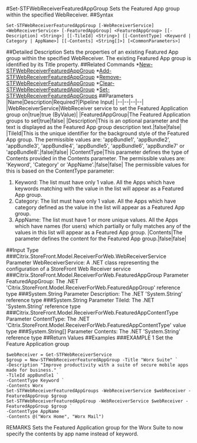 #Set-STFWebReceiverFeaturedAppGroup
Sets the Featured App group within the specified WebReceiver.
##Syntax
```Set-STFWebReceiverFeaturedAppGroup [-WebReceiverService] <WebReceiverService> [-FeaturedAppGroup] <FeaturedAppGroup> [[-Description] <String>] [[-TileId] <String>] [[-ContentType] <Keyword | Category | AppName>] [[-Contents] <String[]>] [<CommonParameters>]
```
##Detailed Description
Sets the properties of an existing Featured App group within the specified WebReceiver.
The existing Featured App group is identified by its Title property.
##Related Commands
*[New-STFWebReceiverFeaturedAppGroup](New-STFWebReceiverFeaturedAppGroup)
*[Add-STFWebReceiverFeaturedAppGroup](Add-STFWebReceiverFeaturedAppGroup)
*[Remove-STFWebReceiverFeaturedAppGroup](Remove-STFWebReceiverFeaturedAppGroup)
*[Clear-STFWebReceiverFeaturedAppGroup](Clear-STFWebReceiverFeaturedAppGroup)
*[Set-STFWebReceiverFeaturedAppGroups](Set-STFWebReceiverFeaturedAppGroups)
##Parameters
|Name|Description|Required?|Pipeline Input||--|--|--|--||WebReceiverService|WebReceiver service to set the Featured Application group on|true|true (ByValue)||FeaturedAppGroup|The Featured Application groups to set|true|false||Description|This is an optional parameter and the text is displayed as the Featured App group description text.|false|false||TileId|This is the unique identifier for the background style of the Featured App group. The permissible values are: 'appBundle1', 'appBundle2', 'appBundle3', 'appBundle4', 'appBundle5', 'appBundle6', 'appBundle7' or 'appBundle8'.|false|false||ContentType|This parameter defines the type of Contents provided in the Contents parameter. The permissible values are: 'Keyword', 'Category' or 'AppName'.|false|false|The permissible values for this is based on the ContentType parameter:
1. Keyword: The list must have only 1 value. All the Apps which have keywords matching with the value in the list will appear as a Featured App group.
2. Category: The list must have only 1 value. All the Apps which have category defined as the value in the list will appear as a Featured App group.
3. AppName: The list must have 1 or more unique values. All the Apps which have names (for users) which partially or fully matches any of the values in this list will appear as a Featured App group.
|Contents|The parameter defines the content for the Featured App group.|false|false|##Input Type
###Citrix.StoreFront.Model.ReceiverForWeb.WebReceiverService
Parameter WebReceiverService: A .NET class representing the configuration of a StoreFront Web Receiver service
###Citrix.StoreFront.Model.ReceiverForWeb.FeaturedAppGroup
Parameter FeaturedAppGroup: The .NET 'Citrix.StoreFront.Model.ReceiverForWeb.FeaturedAppGroup' reference type
###System.String
Parameter Description: The .NET 'System.String' reference type
###System.String
Parameter TileId: The .NET 'System.String' reference type
###Citrix.StoreFront.Model.ReceiverForWeb.FeaturedAppContentType
Parameter ContentType: The .NET 'Citrix.StoreFront.Model.ReceiverForWeb.FeaturedAppContentType' value type
###System.String[]
Parameter Contents: The .NET 'System.String' reference type
##Return Values
##Examples
###EXAMPLE 1 Set the Feature Application group
```$webReceiver = Get-STFWebReceiverService
$group = New-STFWebReceiverFeaturedAppGroup -Title "Worx Suite" `
-Description "Improve productivity with a suite of secure mobile apps made for business." `
-TileId appBundle1 `
-ContentType Keyword `
-Contents Worx
Set-STFWebReceiverFeaturedAppGroups -WebReceiverService $webReceiver -FeaturedAppGroup $group
Set-STFWebReceiverFeaturedAppGroup -WebReceiverService $webReceiver -FeaturedAppGroup $group `
-ContentType AppName `
-Contents @("Worx Home", "Worx Mail")
```
REMARKS
Sets the Featured Application group for the Worx Suite to now specify the contents by app name instead of keyword.

